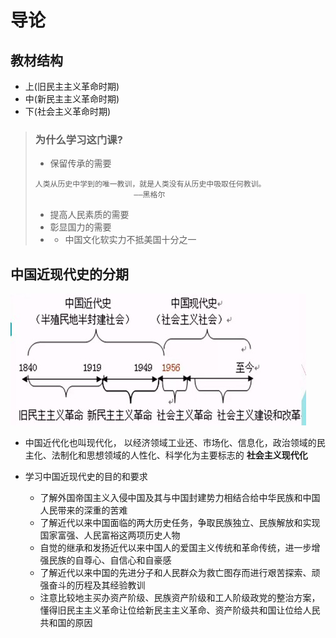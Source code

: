 # 导论
## 教材结构
- 上(旧民主主义革命时期)
- 中(新民主主义革命时期)
- 下(社会主义革命时期)

> ### 为什么学习这门课?
> - 保留传承的需要
> ```
> 人类从历史中学到的唯一教训，就是人类没有从历史中吸取任何教训。
>						——黑格尔
> ```
> - 提高人民素质的需要
> - 彰显国力的需要
> - - 中国文化软实力不抵美国十分之一

## 中国近现代史的分期
![Stages of Chinese Modern History](./中国近现代史的分期.jpg)
- 中国近代化也叫现代化， 以经济领域工业还、市场化、信息化，政治领域的民主化、法制化和思想领域的人性化、科学化为主要标志的 **社会主义现代化**

- 学习中国近现代史的目的和要求
	- 了解外国帝国主义入侵中国及其与中国封建势力相结合给中华民族和中国人民带来的深重的苦难
	- 了解近代以来中国面临的两大历史任务，争取民族独立、民族解放和实现国家富强、人民富裕这两项历史人物
	- 自觉的继承和发扬近代以来中国人的爱国主义传统和革命传统，进一步增强民族的自尊心、自信心和自豪感
	- 了解近代以来中国的先进分子和人民群众为救亡图存而进行艰苦探索、顽强奋斗的历程及其经验教训
	- 注意比较地主买办资产阶级、民族资产阶级和工人阶级政党的整治方案，懂得旧民主主义革命让位给新民主主义革命、资产阶级共和国让位给人民共和国的原因


